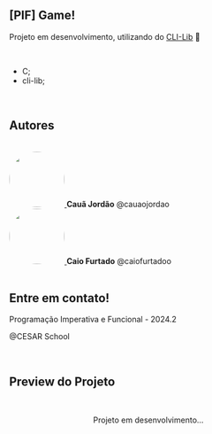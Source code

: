 ## [PIF] Game!

<p align="justify">
  
  Projeto em desenvolvimento, utilizando do [CLI-Lib](https://github.com/tgfb/cli-lib) 🚧
  
</p>
<br>

- C;
- cli-lib;

<br>
  
## Autores
<br>
<a href="https://www.linkedin.com/in/cauaojordao">
<img style="border-radius: 50%" src="https://avatars.githubusercontent.com/u/153930450?v=4" width="100px;" alt=""/>
</a>
  <strong>Cauã Jordão</strong> @cauaojordao <br>
<a href="https://www.linkedin.com/in/caio-furtado-de-miranda-carvalho-b2b87a298/">
  <img style="border-radius: 50%" src="https://avatars.githubusercontent.com/u/164534948?v=4" width="100px;" alt=""/>
</a>
  <strong>Caio Furtado</strong> @caiofurtadoo <br>
<br>

## Entre em contato!
<p>Programação Imperativa e Funcional - 2024.2</p>
<p>@CESAR School</p>
<br>

## Preview do Projeto

<br>
<p width="100%" align="center">
  Projeto em desenvolvimento...
</p>
